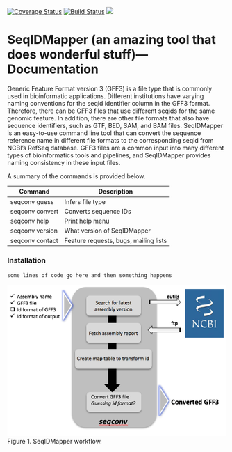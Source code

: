 [![Coverage Status](https://coveralls.io/repos/github/NCBI-Hackathons/Master_gff3_parser/badge.svg?branch=master)](https://coveralls.io/github/NCBI-Hackathons/Master_gff3_parser?branch=master) [![Build Status](https://travis-ci.org/NCBI-Hackathons/Master_gff3_parser.svg?branch=master)](https://travis-ci.org/NCBI-Hackathons/Master_gff3_parser) [![](https://img.shields.io/badge/docs-latest-brightgreen.svg?style=flat)](https://ncbi-hackathons.github.io/Master_gff3_parser/)

# SeqIDMapper (an amazing tool that does wonderful stuff)—Documentation
Generic Feature Format version 3 (GFF3) is a file type that is commonly used in bioinformatic applications. Different institutions have varying naming conventions for the seqid identifier column in the GFF3 format. Therefore, there can be GFF3 files that use different seqids for the same genomic feature.  In addition, there are other file formats that also have sequence identifiers, such as GTF, BED, SAM, and BAM files. SeqIDMapper is an easy-to-use command line tool that can convert the sequence reference name in different file formats to the corresponding seqid from NCBI’s RefSeq database.  GFF3 files are a common input into many different types of bioinformatics tools and pipelines, and SeqIDMapper provides naming consistency in these input files.


A summary of the commands is provided below.

Command | Description
------------ | -------------
seqconv guess | Infers file type
seqconv convert | Converts sequence IDs
seqconv help | Print help menu
seqconv version | What version of SeqIDMapper
seqconv contact | Feature requests, bugs, mailing lists


### Installation

```
some lines of code go here and then something happens
```
![SeqIDMapper Workflow:](https://github.com/NCBI-Hackathons/Master_gff3_parser/blob/master/seqidmapper.png?raw=true)
Figure 1. SeqIDMapper workflow.
